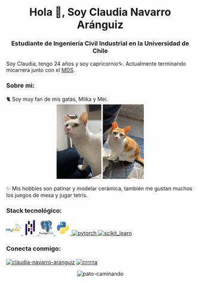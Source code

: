 <h1 align="center">Hola 👋,  Soy Claudia Navarro Aránguiz</h1>
<h3 align="center">Estudiante de Ingeniería Civil Industrial en la Universidad de Chile</h3>

Soy Claudia, tengo 24 años y soy capricornio♑. Actualmente terminando micarrera junto con el [MDS](https://mds.uchile.cl/).


<h3 align="left">Sobre mi:</h3>
<p align="left">
</p> 🐈 Soy muy fan de mis gatas, Milka y Mei.
<div align="center">
  <img src="Milka.jpg" width="120" height="200" alt="Milka">
  <img src="Mei.jpeg" width="110" height="200" alt="Mei">
</div>

</p> ✨ Mis hobbies son  patinar y modelar cerámica, también me gustan muchos los juegos de mesa y jugar tetris.


<h3 align="left">Stack tecnológico:</h3>
<p align="left"> <a href="https://www.mysql.com/" target="_blank" rel="noreferrer"> <img src="https://raw.githubusercontent.com/devicons/devicon/master/icons/mysql/mysql-original-wordmark.svg" alt="mysql" width="40" height="40"/> </a> <a href="https://pandas.pydata.org/" target="_blank" rel="noreferrer"> <img src="https://raw.githubusercontent.com/devicons/devicon/2ae2a900d2f041da66e950e4d48052658d850630/icons/pandas/pandas-original.svg" alt="pandas" width="40" height="40"/> </a> <a href="https://www.postgresql.org" target="_blank" rel="noreferrer"> <img src="https://raw.githubusercontent.com/devicons/devicon/master/icons/postgresql/postgresql-original-wordmark.svg" alt="postgresql" width="40" height="40"/> </a> <a href="https://www.python.org" target="_blank" rel="noreferrer"> <img src="https://raw.githubusercontent.com/devicons/devicon/master/icons/python/python-original.svg" alt="python" width="40" height="40"/> </a> <a href="https://pytorch.org/" target="_blank" rel="noreferrer"> <img src="https://www.vectorlogo.zone/logos/pytorch/pytorch-icon.svg" alt="pytorch" width="40" height="40"/> </a> <a href="https://scikit-learn.org/" target="_blank" rel="noreferrer"> <img src="https://upload.wikimedia.org/wikipedia/commons/0/05/Scikit_learn_logo_small.svg" alt="scikit_learn" width="40" height="40"/> </a> </p>

<h3 align="left">Conecta conmigo:</h3>
<p align="left">
<a href="https://linkedin.com/in/claudia-navarro-aranguiz" target="blank"><img align="center" src="https://raw.githubusercontent.com/rahuldkjain/github-profile-readme-generator/master/src/images/icons/Social/linked-in-alt.svg" alt="claudia-navarro-aranguiz" height="30" width="40" /></a>
<a href="https://instagram.com/crrrna" target="blank"><img align="center" src="https://raw.githubusercontent.com/rahuldkjain/github-profile-readme-generator/master/src/images/icons/Social/instagram.svg" alt="crrrna" height="30" width="40" /></a>
</p>

<p align="center">
  <img src="https://github.com/ClaudiaRayen/ClaudiaRayen/assets/91766543/a7373a64-d33f-46ad-8d9a-3cb75d2c5bc6" width="300" height="300"alt="pato-caminando">
</p>
